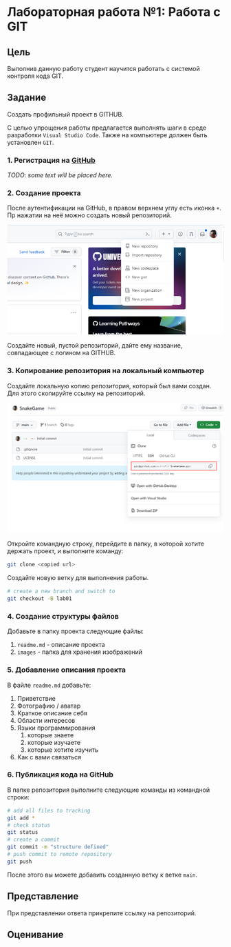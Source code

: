 # Лабораторная работа №1: Работа с GIT

## Цель

Выполнив данную работу студент научится работать с системой контроля кода GIT.

## Задание

Создать профильный проект в GITHUB.

С целью упрощения работы предлагается выполнять шаги в среде разработки `Visual Studio Code`. Также на компьютере должен быть установлен `GIT`.

### 1. Регистрация на [GitHub](https://github.com/)

_TODO: some text will be placed here._

### 2. Создание проекта

После аутентификации на GitHub, в правом верхнем углу есть иконка `+`. Пр нажатии на неё можно создать новый репозиторий.

![new repo](./images/image01.png)

Создайте новый, пустой репозиторий, дайте ему название, совпадающее с логином на GITHUB.

### 3. Копирование репозитория на локальный компьютер

Создайте локальную копию репозитория, который был вами создан. Для этого скопируйте ссылку на репозиторий.

![repo ref](./images/image02.png)

Откройте командную строку, перейдите в папку, в которой хотите держать проект, и выполните команду:

```bash
git clone <copied url>
```

Создайте новую ветку для выполнения работы.

```bash
# create a new branch and switch to
git checkout -B lab01
```

### 4. Создание структуры файлов

Добавьте в папку проекта следующие файлы:

1. `readme.md` - описание проекта
2. `images` - папка для хранения изображений

### 5. Добавление описания проекта

В файле `readme.md` добавьте:

1. Приветствие
2. Фотографию / аватар
3. Краткое описание себя
4. Области интересов
5. Языки программирования
   1. которые знаете
   2. которые изучаете
   3. которые хотите изучить
6. Как с вами связаться

### 6. Публикация кода на GitHub

В папке репозитория выполните следующие команды из командной строки:

```bash
# add all files to tracking
git add *
# check status
git status
# create a commit
git commit -m "structure defined"
# push commit to remote repository
git push
```

После этого вы можете добавить созданную ветку к ветке `main`.

## Представление

При представлении ответа прикрепите ссылку на репозиторий.

## Оценивание
